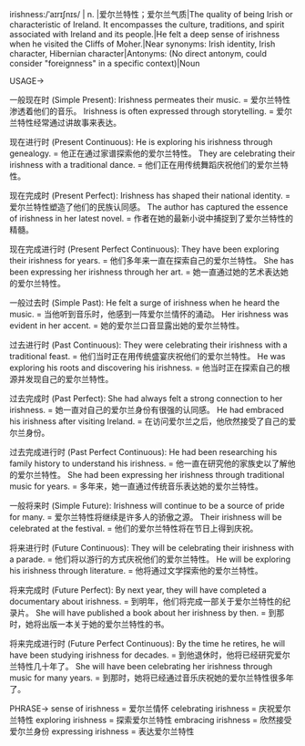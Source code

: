 irishness:/ˈaɪrɪʃnɪs/ | n. |爱尔兰特性；爱尔兰气质|The quality of being Irish or characteristic of Ireland.  It encompasses the culture, traditions, and spirit associated with Ireland and its people.|He felt a deep sense of irishness when he visited the Cliffs of Moher.|Near synonyms: Irish identity, Irish character, Hibernian character|Antonyms: (No direct antonym, could consider "foreignness" in a specific context)|Noun

USAGE->

一般现在时 (Simple Present):
Irishness permeates their music. = 爱尔兰特性渗透着他们的音乐。
Irishness is often expressed through storytelling. = 爱尔兰特性经常通过讲故事来表达。

现在进行时 (Present Continuous):
He is exploring his irishness through genealogy. = 他正在通过家谱探索他的爱尔兰特性。
They are celebrating their irishness with a traditional dance. = 他们正在用传统舞蹈庆祝他们的爱尔兰特性。

现在完成时 (Present Perfect):
Irishness has shaped their national identity. = 爱尔兰特性塑造了他们的民族认同感。
The author has captured the essence of irishness in her latest novel. = 作者在她的最新小说中捕捉到了爱尔兰特性的精髓。

现在完成进行时 (Present Perfect Continuous):
They have been exploring their irishness for years. = 他们多年来一直在探索自己的爱尔兰特性。
She has been expressing her irishness through her art. = 她一直通过她的艺术表达她的爱尔兰特性。

一般过去时 (Simple Past):
He felt a surge of irishness when he heard the music. = 当他听到音乐时，他感到一阵爱尔兰情怀的涌动。
Her irishness was evident in her accent. = 她的爱尔兰口音显露出她的爱尔兰特性。

过去进行时 (Past Continuous):
They were celebrating their irishness with a traditional feast. = 他们当时正在用传统盛宴庆祝他们的爱尔兰特性。
He was exploring his roots and discovering his irishness. = 他当时正在探索自己的根源并发现自己的爱尔兰特性。

过去完成时 (Past Perfect):
She had always felt a strong connection to her irishness. = 她一直对自己的爱尔兰身份有很强的认同感。
He had embraced his irishness after visiting Ireland. = 在访问爱尔兰之后，他欣然接受了自己的爱尔兰身份。

过去完成进行时 (Past Perfect Continuous):
He had been researching his family history to understand his irishness. = 他一直在研究他的家族史以了解他的爱尔兰特性。
She had been expressing her irishness through traditional music for years. = 多年来，她一直通过传统音乐表达她的爱尔兰特性。

一般将来时 (Simple Future):
Irishness will continue to be a source of pride for many. = 爱尔兰特性将继续是许多人的骄傲之源。
Their irishness will be celebrated at the festival. = 他们的爱尔兰特性将在节日上得到庆祝。


将来进行时 (Future Continuous):
They will be celebrating their irishness with a parade. = 他们将以游行的方式庆祝他们的爱尔兰特性。
He will be exploring his irishness through literature. = 他将通过文学探索他的爱尔兰特性。


将来完成时 (Future Perfect):
By next year, they will have completed a documentary about irishness. = 到明年，他们将完成一部关于爱尔兰特性的纪录片。
She will have published a book about her irishness by then. = 到那时，她将出版一本关于她的爱尔兰特性的书。


将来完成进行时 (Future Perfect Continuous):
By the time he retires, he will have been studying irishness for decades. = 到他退休时，他将已经研究爱尔兰特性几十年了。
She will have been celebrating her irishness through music for many years. = 到那时，她将已经通过音乐庆祝她的爱尔兰特性很多年了。



PHRASE->
sense of irishness = 爱尔兰情怀
celebrating irishness = 庆祝爱尔兰特性
exploring irishness = 探索爱尔兰特性
embracing irishness = 欣然接受爱尔兰身份
expressing irishness = 表达爱尔兰特性
